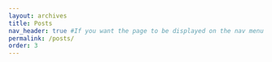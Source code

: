 ```yaml
---
layout: archives
title: Posts
nav_header: true #If you want the page to be displayed on the nav menu on top of the site, leave "true" here. If not, you can leave it blank.
permalink: /posts/
order: 3
---
```

